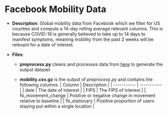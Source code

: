 # Facebook Mobility Data

- **Description**: Global mobility data from Facebook which we filter for US counties and compute a 14-day rolling average relevant columns.  This is because COVID-19 is generally believed to take up to 14 days to manifest symptoms, meaning mobility  from the past 2 weeks will be relevant for a date of interest.

- **Files**:
  - **preprocess.py** cleans and processes data from [here](https://data.humdata.org/dataset/movement-range-maps) to generate the output dataset

  - **mobility.csv.gz** is the output of _preprocess.py_ and contains the following columns:
  | Column      | Description |
  | ----------- | ----------- |
  | date | The date of interest       |
  | FIPS   | The FIPS of interest        |
  | fb_movement_change   | Positive or negative change in movement relative to baseline       |
  | fb_stationary   | Positive proportion of users staying put within a single location        |
